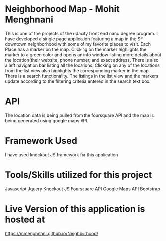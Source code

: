 
# Neighborhood Map - Mohit Menghnani

This is one of the projects of the udacity front end nano degree program. I have developed a single page application featuring a map in the SF downtown neighborhood with some of my favorite places to visit. Each Place has a marker on the map. Clicking on the marker highlights the marker to a green color and opens an info window listing more details about the location(their website, phone number, and exact address. There is also a left navigation bar listing all the locations. Clicking on any of the locations from the list view also highlights the corresponding marker in the map.
There is a search functionality. The listings in the list view and the markers update according to the filtering criteria entered in the search text box.

# API
The location data is being pulled from the foursquare API and the map is being generated using google maps API. 

# Framework Used
I have used knockout JS framework for this application

# Tools/Skills utilized for this project
Javascript
Jquery
Knockout JS
Foursquare API
Google Maps API
Bootstrap

# Live Version of this application is hosted at 
https://mmenghnani.github.io/Neighborhood/





